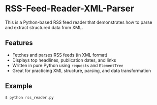 # RSS-Feed-Reader-XML-Parser

This is a Python-based RSS feed reader that demonstrates how to parse and extract structured data from XML.

## Features
- Fetches and parses RSS feeds (in XML format)
- Displays top headlines, publication dates, and links
- Written in pure Python using `requests` and `ElementTree`
- Great for practicing XML structure, parsing, and data transformation

## Example
```bash
$ python rss_reader.py
